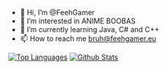 - 👋 Hi, I’m @FeehGamer
- 👀 I’m interested in ANIME BOOBAS
- 🌱 I’m currently learning Java, C# and C++
- 📫 How to reach me bruh@feehgamer.eu



[![Top Languages](https://github-readme-stats.vercel.app/api/top-langs/?username=FeehGamer)](https://github.com/anuraghazra/github-readme-stats)
[![Github Stats](https://github.com/FeehGamer/g-stats/blob/master/generated/overview.svg)](https://github.com/FeehGamer/g-stats)
